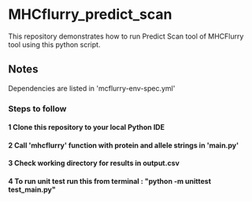 # MHCflurry_predict_scan
This repository demonstrates how to run Predict Scan tool of MHCFlurry tool using this python script.

## Notes
Dependencies are listed in 'mcflurry-env-spec.yml'

### Steps to follow
#### 1 Clone this repository to your local Python IDE
#### 2 Call 'mhcflurry' function with protein and allele strings in 'main.py'
#### 3 Check working directory for results in output.csv
#### 4 To run unit test run this from terminal : "python -m unittest test_main.py"

